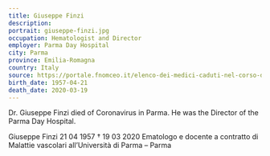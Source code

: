```yaml
---
title: Giuseppe Finzi
description: 
portrait: giuseppe-finzi.jpg
occupation: Hematologist and Director
employer: Parma Day Hospital
city: Parma
province: Emilia-Romagna
country: Italy 
source: https://portale.fnomceo.it/elenco-dei-medici-caduti-nel-corso-dellepidemia-di-covid-19/, https://twitter.com/srinidhimythil1/status/1242297334479777792, https://pbs.twimg.com/media/ET2G1gZUcAAX_rE?format=jpg&name=medium
birth_date: 1957-04-21
death_date: 2020-03-19
---
```


Dr. Giuseppe Finzi died of Coronavirus in Parma. He was the Director of the Parma Day Hospital. 

Giuseppe Finzi 21 04 1957 † 19 03 2020
Ematologo e docente a contratto di Malattie vascolari all’Università di Parma – Parma